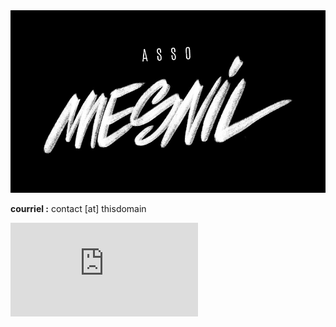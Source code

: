 <img tile="Association Mesnil" alt="Logo Association Mesnil" src="assets/img/logo-asso-mesnil.jpg">

**courriel :** contact [at] thisdomain

<iframe class="radio" src="https://radio.mesnil.co/public/mesnilradio/embed" frameborder="0" allowtransparency="true"></iframe>

